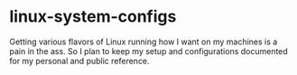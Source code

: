 # linux-system-configs
Getting various flavors of Linux running how I want on my machines is a pain in the ass. So I plan to keep my setup and configurations documented for my personal and public reference.
